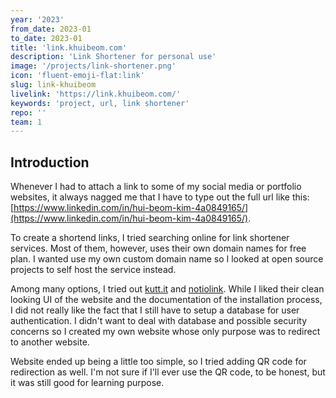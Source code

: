 ```yaml
---
year: '2023'
from_date: 2023-01
to_date: 2023-01
title: 'link.khuibeom.com'
description: 'Link Shortener for personal use'
image: '/projects/link-shortener.png'
icon: 'fluent-emoji-flat:link'
slug: link-khuibeom
livelink: 'https://link.khuibeom.com/'
keywords: 'project, url, link shortener'
repo: ''
team: 1
---
```


## Introduction
Whenever I had to attach a link to some of my social media or portfolio websites, it always nagged me that I have to type out the full url like this: [https://www.linkedin.com/in/hui-beom-kim-4a0849165/](https://www.linkedin.com/in/hui-beom-kim-4a0849165/). 

To create a shortend links, I tried searching online for link shortener services. Most of them, however, uses their own domain names for free plan. I wanted use my own custom domain name so I looked at open source projects to self host the service instead.

Among many options, I tried out [kutt.it](https://github.com/thedevs-network/kutt) and [notiolink](https://github.com/theodorusclarence/notiolink). While I liked their clean looking UI of the website and the documentation of the installation process, I did not really like the fact that I still have to setup a database for user authentication. I didn't want to deal with database and possible security concerns so I created my own website whose only purpose was to redirect to another website.

Website ended up being a little too simple, so I tried adding QR code for redirection as well. I'm not sure if I'll ever use the QR code, to be honest, but it was still good for learning purpose.
